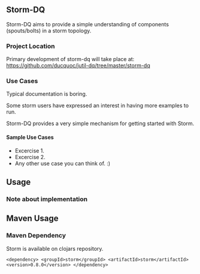 ## Storm-DQ
Storm-DQ aims to provide a simple understanding of components (spouts/bolts) in a storm topology. 


### Project Location
Primary development of storm-dq will take place at: 
https://github.com/ducquoc/jutil-dq/tree/master/storm-dq


### Use Cases
Typical documentation is boring.

Some storm users have expressed an interest in having more examples to run.

Storm-DQ provides a very simple mechanism for getting started with Storm.

#### Sample Use Cases

* Excercise 1.
* Excercise 2.
* Any other use case you can think of. :)

## Usage

### Note about implementation


## Maven Usage

### Maven Dependency

Storm is available on clojars repository.

`
  <dependency>
    <groupId>storm</groupId>
    <artifactId>storm</artifactId>
    <version>0.8.0</version>
  </dependency>
`

